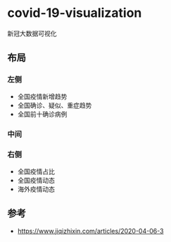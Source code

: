 # covid-19-visualization

新冠大数据可视化

## 布局

### 左侧

- 全国疫情新增趋势
- 全国确诊、疑似、重症趋势
- 全国前十确诊病例
### 中间

### 右侧

- 全国疫情占比
- 全国疫情动态
- 海外疫情动态
## 参考

- https://www.jiqizhixin.com/articles/2020-04-06-3
